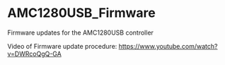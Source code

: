# AMC1280USB_Firmware
Firmware updates for the AMC1280USB controller


Video of Firmware update procedure:
https://www.youtube.com/watch?v=DWRcoQgQ-GA



